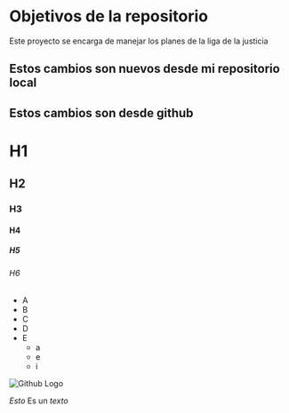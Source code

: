 # Objetivos de la repositorio

Este proyecto se encarga de manejar los planes de la liga de la justicia


## Estos cambios son nuevos desde mi repositorio local
## Estos cambios son desde github

# H1
## H2
### H3
#### H4
##### H5
###### H6

* A
* B
* C
* D
* E
  * a
  * e
  * i

![Github Logo](https://cameronmcefee.com/img/work/the-octocat/original.jpg)

*Esto* Es un _texto_
